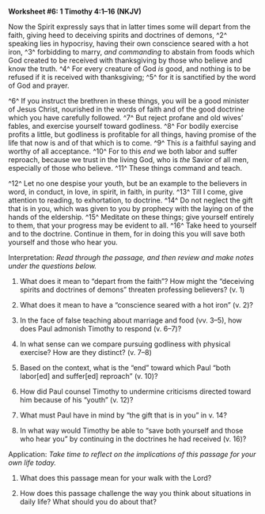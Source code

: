 **Worksheet \#6: 1 Timothy 4:1–16 (NKJV)**

Now the Spirit expressly says that in latter times some will depart from the faith, giving heed to deceiving spirits and doctrines of demons, ^2^ speaking lies in hypocrisy, having their own conscience seared with a hot iron, ^3^ forbidding to marry, *and commanding* to abstain from foods which God created to be received with thanksgiving by those who believe and know the truth. ^4^ For every creature of God *is* good, and nothing is to be refused if it is received with thanksgiving; ^5^ for it is sanctified by the word of God and prayer.

^6^ If you instruct the brethren in these things, you will be a good minister of Jesus Christ, nourished in the words of faith and of the good doctrine which you have carefully followed. ^7^ But reject profane and old wives’ fables, and exercise yourself toward godliness. ^8^ For bodily exercise profits a little, but godliness is profitable for all things, having promise of the life that now is and of that which is to come. ^9^ This *is* a faithful saying and worthy of all acceptance. ^10^ For to this *end* we both labor and suffer reproach, because we trust in the living God, who is *the* Savior of all men, especially of those who believe. ^11^ These things command and teach.

^12^ Let no one despise your youth, but be an example to the believers in word, in conduct, in love, in spirit, in faith, in purity. ^13^ Till I come, give attention to reading, to exhortation, to doctrine. ^14^ Do not neglect the gift that is in you, which was given to you by prophecy with the laying on of the hands of the eldership. ^15^ Meditate on these things; give yourself entirely to them, that your progress may be evident to all. ^16^ Take heed to yourself and to the doctrine. Continue in them, for in doing this you will save both yourself and those who hear you.

Interpretation: *Read through the passage, and then review and make notes under the questions below.*

1.  What does it mean to “depart from the faith”? How might the “deceiving spirits and doctrines of demons” threaten professing believers? (v. 1)

2.  What does it mean to have a “conscience seared with a hot iron” (v. 2)?

3.  In the face of false teaching about marriage and food (vv. 3–5), how does Paul admonish Timothy to respond (v. 6–7)?

4.  In what sense can we compare pursuing godliness with physical exercise? How are they distinct? (v. 7–8)

5.  Based on the context, what is the “end” toward which Paul “both labor\[ed\] and suffer\[ed\] reproach” (v. 10)?

6.  How did Paul counsel Timothy to undermine criticisms directed toward him because of his “youth” (v. 12)?

7.  What must Paul have in mind by “the gift that is in you” in v. 14?

8.  In what way would Timothy be able to “save both yourself and those who hear you” by continuing in the doctrines he had received (v. 16)?

Application: *Take time to reflect on the implications of this passage for your own life today.*

1.  What does this passage mean for your walk with the Lord?

2.  How does this passage challenge the way you think about situations in daily life? What should you do about that?


